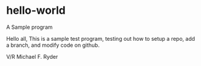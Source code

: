 # hello-world
A Sample program

Hello all,
  This is a sample test program, testing out how to setup a repo, add a branch, and modify code on github.
  
  V/R
  Michael F. Ryder
